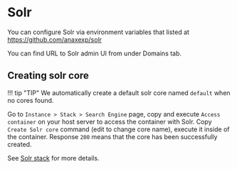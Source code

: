 # Solr

You can configure Solr via environment variables that listed at https://github.com/anaxexp/solr

You can find URL to Solr admin UI from under Domains tab.

## Creating solr core

!!! tip "TIP"
    We automatically create a default solr core named `default` when no cores found.

Go to `Instance > Stack > Search Engine` page, copy and execute `Access container` on your host server to access the container with Solr. Copy `Create Solr core` command (edit to change core name), execute it inside of the container. Response `200` means that the core has been successfully created.

See [Solr stack](https://cloud.anaxexp.com/stackhub/dc8074a9-f27d-44a8-8f88-5922b4e16d2f) for more details.
